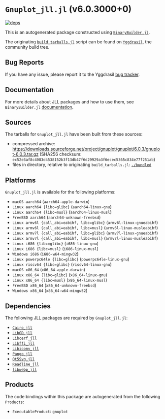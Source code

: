 # `Gnuplot_jll.jl` (v6.0.3000+0)

[![deps](https://juliahub.com/docs/Gnuplot_jll/deps.svg)](https://juliahub.com/ui/Packages/General/Gnuplot_jll/)

This is an autogenerated package constructed using [`BinaryBuilder.jl`](https://github.com/JuliaPackaging/BinaryBuilder.jl).

The originating [`build_tarballs.jl`](https://github.com/JuliaPackaging/Yggdrasil/blob/2d7f3f93fdb3dfe4609954447486f357f9c15cf6/G/Gnuplot/build_tarballs.jl) script can be found on [`Yggdrasil`](https://github.com/JuliaPackaging/Yggdrasil/), the community build tree.

## Bug Reports

If you have any issue, please report it to the Yggdrasil [bug tracker](https://github.com/JuliaPackaging/Yggdrasil/issues).

## Documentation

For more details about JLL packages and how to use them, see `BinaryBuilder.jl` [documentation](https://docs.binarybuilder.org/stable/jll/).

## Sources

The tarballs for `Gnuplot_jll.jl` have been built from these sources:

* compressed archive: https://downloads.sourceforge.net/project/gnuplot/gnuplot/6.0.3/gnuplot-6.0.3.tar.gz (SHA256 checksum: `ec52e3af8c4083d4538152b3f13db47f6d29929a3f6ecec5365c834e77f251ab`)
* files in directory, relative to originating `build_tarballs.jl`: [`./bundled`](https://github.com/JuliaPackaging/Yggdrasil/tree/2d7f3f93fdb3dfe4609954447486f357f9c15cf6/G/Gnuplot/bundled)

## Platforms

`Gnuplot_jll.jl` is available for the following platforms:

* `macOS aarch64` (`aarch64-apple-darwin`)
* `Linux aarch64 {libc=glibc}` (`aarch64-linux-gnu`)
* `Linux aarch64 {libc=musl}` (`aarch64-linux-musl`)
* `FreeBSD aarch64` (`aarch64-unknown-freebsd`)
* `Linux armv6l {call_abi=eabihf, libc=glibc}` (`armv6l-linux-gnueabihf`)
* `Linux armv6l {call_abi=eabihf, libc=musl}` (`armv6l-linux-musleabihf`)
* `Linux armv7l {call_abi=eabihf, libc=glibc}` (`armv7l-linux-gnueabihf`)
* `Linux armv7l {call_abi=eabihf, libc=musl}` (`armv7l-linux-musleabihf`)
* `Linux i686 {libc=glibc}` (`i686-linux-gnu`)
* `Linux i686 {libc=musl}` (`i686-linux-musl`)
* `Windows i686` (`i686-w64-mingw32`)
* `Linux powerpc64le {libc=glibc}` (`powerpc64le-linux-gnu`)
* `Linux riscv64 {libc=glibc}` (`riscv64-linux-gnu`)
* `macOS x86_64` (`x86_64-apple-darwin`)
* `Linux x86_64 {libc=glibc}` (`x86_64-linux-gnu`)
* `Linux x86_64 {libc=musl}` (`x86_64-linux-musl`)
* `FreeBSD x86_64` (`x86_64-unknown-freebsd`)
* `Windows x86_64` (`x86_64-w64-mingw32`)

## Dependencies

The following JLL packages are required by `Gnuplot_jll.jl`:

* [`Cairo_jll`](https://github.com/JuliaBinaryWrappers/Cairo_jll.jl)
* [`LibGD_jll`](https://github.com/JuliaBinaryWrappers/LibGD_jll.jl)
* [`Libcerf_jll`](https://github.com/JuliaBinaryWrappers/Libcerf_jll.jl)
* [`Libffi_jll`](https://github.com/JuliaBinaryWrappers/Libffi_jll.jl)
* [`Libiconv_jll`](https://github.com/JuliaBinaryWrappers/Libiconv_jll.jl)
* [`Pango_jll`](https://github.com/JuliaBinaryWrappers/Pango_jll.jl)
* [`Qt5Svg_jll`](https://github.com/JuliaBinaryWrappers/Qt5Svg_jll.jl)
* [`Readline_jll`](https://github.com/JuliaBinaryWrappers/Readline_jll.jl)
* [`libwebp_jll`](https://github.com/JuliaBinaryWrappers/libwebp_jll.jl)

## Products

The code bindings within this package are autogenerated from the following `Products`:

* `ExecutableProduct`: `gnuplot`
